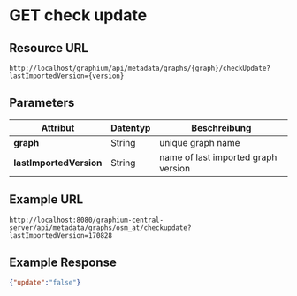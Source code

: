 # GET check update

## Resource URL

`http://localhost/graphium/api/metadata/graphs/{graph}/checkUpdate?lastImportedVersion={version}`

## Parameters

| **Attribut**            | **Datentyp** | **Beschreibung**                    |
| ----------------------- | ------------ | ----------------------------------- |
| **graph**               | String       | unique graph name                   |
| **lastImportedVersion** | String       | name of last imported graph version |

## Example URL

`http://localhost:8080/graphium-central-server/api/metadata/graphs/osm_at/checkupdate?lastImportedVersion=170828`

## Example Response

```json
{"update":"false"}
```

